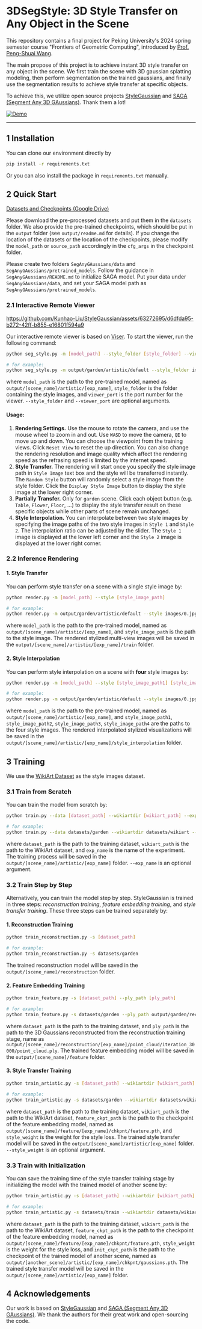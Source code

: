 #  3DSegStyle: 3D Style Transfer on Any Object in the Scene


This repository contains a final project for Peking University's 2024 spring semester course "Frontiers of Geometric Computing", introduced by [Prof. Peng-Shuai Wang](https://wang-ps.github.io/). 

The main propose of this project is to achieve instant 3D style transfer on any object in the scene. We first train the scene with 3D gaussian splatting modeling, then perform segmentation on the trained gaussians, and finally use the segmentation results to achieve style transfer at specific objects. 

To achieve this, we utilize open source projects [StyleGaussian](https://arxiv.org/abs/2403.07807) and [SAGA (Segment Any 3D GAussians)](https://arxiv.org/abs/2312.00860). Thank them a lot!


[![Demo](https://res.cloudinary.com/marcomontalbano/image/upload/v1719566181/video_to_markdown/images/youtube--6S12YDWTCq8-c05b58ac6eb4c4700831b2b3070cd403.jpg)](https://www.youtube.com/watch?v=6S12YDWTCq8 "Demo")

---

## 1 Installation

You can clone our environment directly by
```bash
pip install -r requirements.txt
```

Or you can also install the package in `requirements.txt` manually.

## 2 Quick Start

[Datasets and Checkpoints (Google Drive)](https://drive.google.com/drive/folders/1xHGXniVL3nh6G7pKDkZR1SJlfvo4YB1J?usp=sharing)

Please download the pre-processed datasets and put them in the `datasets` folder. We also provide the pre-trained checkpoints, which should be put in the `output` folder (see `output/readme.md` for details). If you change the location of the datasets or the location of the checkpoints, please modify the `model_path` or `source_path` accordingly in the `cfg_args` in the checkpoint folder.

Please create two folders `SegAnyGAussians/data` and `SegAnyGAussians/pretrained_models`. Follow the guidance in `SegAnyGAussians/README.md` to initialize SAGA model. Put your data under `SegAnyGAussians/data`, and set your SAGA model path as `SegAnyGAussians/pretrained_models`. 

### 2.1 Interactive Remote Viewer

https://github.com/Kunhao-Liu/StyleGaussian/assets/63272695/d6dfda95-b272-42ff-b855-e16801f594a9

Our interactive remote viewer is based on [Viser](https://github.com/nerfstudio-project/viser). To start the viewer, run the following command:
```bash
python seg_style.py -m [model_path] --style_folder [style_folder] --viewer_port [viewer_port]

# for example:
python seg_style.py -m output/garden/artistic/default --style_folder images --viewer_port 5748
```
where `model_path` is the path to the pre-trained model, named as `output/[scene_name]/artistic/[exp_name]`, `style_folder` is the folder containing the style images, and `viewer_port` is the port number for the viewer. `--style_folder` and `--viewer_port` are optional arguments.

#### Usage:
 1. **Rendering Settings.** Use the mouse to rotate the camera, and use the mouse wheel to zoom in and out. Use `WASD` to move the camera, `QE` to move up and down. You can choose the viewpoint from the training views. Click `Reset View` to reset the up direction.  You can also change the rendering resolution and image quality which affect the rendering speed as the refrasing speed is limited by the internet speed. 
 2. **Style Transfer.** The rendering will start once you specify the style image path in `Style Image` text box and the style will be transferred instantly. The `Random Style` button will randomly select a style image from the style folder. Click the `Display Style Image` button to display the style image at the lower right corner.
 3. **Partially Transfer.** Only for `garden` scene. Click each object button (e.g. `Table`, `Flower`, `Floor`, ...) to display the style transfer result on these specific objects while other parts of scene remain unchanged.
 4. **Style Interpolation.** You can interpolate between two style images by specifying the image paths of the two style images in `Style 1` and `Style 2`. The interpolation ratio can be adjusted by the slider. The  `Style 1` image is displayed at the lower left corner and the `Style 2` image is displayed at the lower right corner.


### 2.2 Inference Rendering

#### 1. Style Transfer
You can perform style transfer on a scene with a single style image by:
```bash
python render.py -m [model_path] --style [style_image_path] 

# for example:
python render.py -m output/garden/artistic/default --style images/0.jpg
```
where `model_path` is the path to the pre-trained model, named as `output/[scene_name]/artistic/[exp_name]`, and `style_image_path` is the path to the style image. The rendered stylized multi-view images will be saved in the `output/[scene_name]/artistic/[exp_name]/train` folder.

#### 2. Style Interpolation
You can perform style interpolation on a scene with **four** style images by:
```bash
python render.py -m [model_path] --style [style_image_path1] [style_image_path2] [style_image_path3] [style_image_path4]

# for example:
python render.py -m output/garden/artistic/default --style images/0.jpg images/1.jpg images/2.jpg images/3.jpg
```
where `model_path` is the path to the pre-trained model, named as `output/[scene_name]/artistic/[exp_name]`, and `style_image_path1`, `style_image_path2`, `style_image_path3`, `style_image_path4` are the paths to the four style images. The rendered interpolated stylized visualizations will be saved in the `output/[scene_name]/artistic/[exp_name]/style_interpolation` folder.


## 3 Training
We use the [WikiArt Dataset](https://www.kaggle.com/datasets/ipythonx/wikiart-gangogh-creating-art-gan) as the style images dataset.

### 3.1 Train from Scratch
You can train the model from scratch by:
```bash
python train.py --data [dataset_path] --wikiartdir [wikiart_path] --exp_name [exp_name]

# for example:
python train.py --data datasets/garden --wikiartdir datasets/wikiart --exp_name default
```
where `dataset_path` is the path to the training dataset, `wikiart_path` is the path to the WikiArt dataset, and `exp_name` is the name of the experiment. The training process will be saved in the `output/[scene_name]/artistic/[exp_name]` folder. `--exp_name` is an optional argument.

### 3.2 Train Step by Step
Alternatively, you can train the model step by step. StyleGaussian is trained in three steps: *reconstruction training*, *feature embedding training*, and *style transfer training*. These three steps can be trained separately by:

#### 1. Reconstruction Training
```bash
python train_reconstruction.py -s [dataset_path]

# for example:
python train_reconstruction.py -s datasets/garden
```
The trained reconstruction model will be saved in the `output/[scene_name]/reconstruction` folder.

#### 2. Feature Embedding Training
```bash
python train_feature.py -s [dataset_path] --ply_path [ply_path]

# for example:
python train_feature.py -s datasets/garden --ply_path output/garden/reconstruction/default/point_cloud/iteration_30000/point_cloud.ply
```
where `dataset_path` is the path to the training dataset, and `ply_path` is the path to the 3D Gaussians reconstructed from the reconstruction training stage, name as `output/[scene_name]/reconstruction/[exp_name]/point_cloud/iteration_30000/point_cloud.ply`. The trained feature embedding model will be saved in the `output/[scene_name]/feature` folder.


#### 3. Style Transfer Training
```bash
python train_artistic.py -s [dataset_path] --wikiartdir [wikiart_path] --ckpt_path [feature_ckpt_path] --style_weight [style_weight] 

# for example:
python train_artistic.py -s datasets/garden --wikiartdir datasets/wikiart --ckpt_path output/garden/feature/default/chkpnt/feature.pth --style_weight 10
```
where `dataset_path` is the path to the training dataset, `wikiart_path` is the path to the WikiArt dataset, `feature_ckpt_path` is the path to the checkpoint of the feature embedding model, named as `output/[scene_name]/feature/[exp_name]/chkpnt/feature.pth`, and `style_weight` is the weight for the style loss. The trained style transfer model will be saved in the `output/[scene_name]/artistic/[exp_name]` folder. `--style_weight` is an optional argument.

### 3.3 Train with Initialization
You can save the training time of the style transfer training stage by initializing the model with the trained model of another scene by:
```bash
python train_artistic.py -s [dataset_path] --wikiartdir [wikiart_path] --ckpt_path [feature_ckpt_path] --style_weight [style_weight] --decoder_path [init_ckpt_path]

# for example:
python train_artistic.py -s datasets/train --wikiartdir datasets/wikiart --ckpt_path output/train/feature/default/chkpnt/feature.pth --style_weight 10 --decoder_path output/truck/artistic/default/chkpnt/gaussians.pth
```
where `dataset_path` is the path to the training dataset, `wikiart_path` is the path to the WikiArt dataset, `feature_ckpt_path` is the path to the checkpoint of the feature embedding model, named as `output/[scene_name]/feature/[exp_name]/chkpnt/feature.pth`, `style_weight` is the weight for the style loss, and `init_ckpt_path` is the path to the checkpoint of the trained model of another scene, named as `output/[another_scene]/artistic/[exp_name]/chkpnt/gaussians.pth`. The trained style transfer model will be saved in the `output/[scene_name]/artistic/[exp_name]` folder.

## 4 Acknowledgements

Our work is based on [StyleGaussian](https://arxiv.org/abs/2403.07807) and [SAGA (Segment Any 3D GAussians)](https://arxiv.org/abs/2312.00860). We thank the authors for their great work and open-sourcing the code.